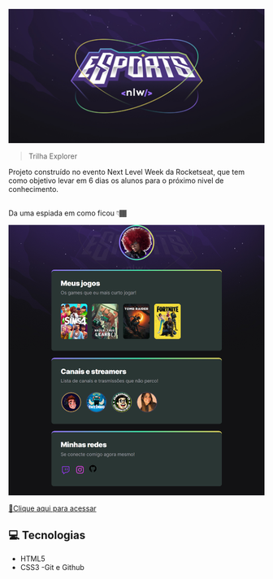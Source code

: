 ![Logo-nlw-esports](./.github/Logo-nlw-esports.png)

>Trilha Explorer

Projeto construído no evento Next Level Week da Rocketseat, que tem como objetivo levar em 6 dias os alunos para o próximo nivel de conhecimento.
##

Da uma espiada em como ficou 👇🏾

![preview](./.github/preview.png)

[🔗Clique aqui para acessar](https://thammylin.github.io/nlw-esports-explorer/)

## 💻 Tecnologias

- HTML5
- CSS3
-Git e Github

